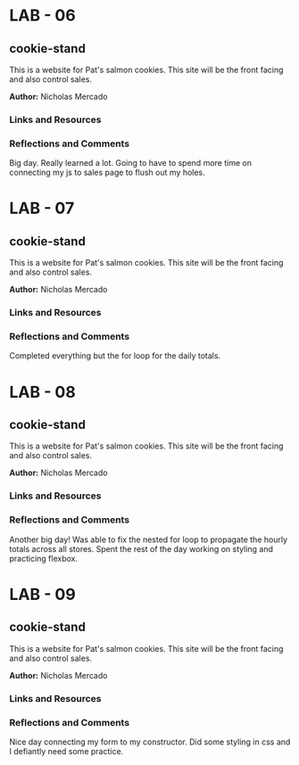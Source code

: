 # LAB - 06

## cookie-stand

This is a website for Pat's salmon cookies. This site will be the front facing and also control sales.


__Author:__ Nicholas Mercado

### __Links and Resources__


### __Reflections and Comments__

Big day. Really learned a lot. Going to have to spend more time on connecting my js to sales page to flush out my holes.

# LAB - 07

## cookie-stand

This is a website for Pat's salmon cookies. This site will be the front facing and also control sales.


__Author:__ Nicholas Mercado

### __Links and Resources__


### __Reflections and Comments__

Completed everything but the for loop for the daily totals.

# LAB - 08

## cookie-stand

This is a website for Pat's salmon cookies. This site will be the front facing and also control sales.


__Author:__ Nicholas Mercado

### __Links and Resources__


### __Reflections and Comments__

Another big day! Was able to fix the nested for loop to propagate the hourly totals across all stores.
Spent the rest of the day working on styling and practicing flexbox.

# LAB - 09

## cookie-stand

This is a website for Pat's salmon cookies. This site will be the front facing and also control sales.


__Author:__ Nicholas Mercado

### __Links and Resources__


### __Reflections and Comments__

Nice day connecting my form to my constructor. Did some styling in css and I defiantly need some practice. 
